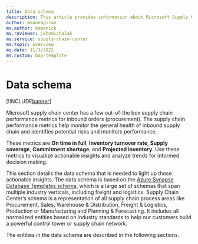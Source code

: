```yaml
---
title: Data schema
description: This article provides information about Microsoft Supply Chain Center's data schema.
author: mkannapiran
ms.author: kamanick
ms.reviewer: johnmichalak
ms.service: supply-chain-center
ms.topic: overview
ms.date: 11/3/2022
ms.custom: bap-template
---
```


# Data schema

[!INCLUDE[banner](../includes/banner.md)]

Microsoft supply chain center has a few out-of-the box supply chain performance metrics for inbound orders (procurement). The supply chain performance metrics help monitor the general health of inbound supply chain and identifies potential risks and monitors performance.

These metrics are **On time in full**, **Inventory turnover rate**, **Supply coverage**, **Commitment shortage**, and **Projected inventory**. Use these metrics to visualize actionable insights and analyze trends for informed decision making. 

This section details the data schema that is needed to light up those actionable insights. The data  schema is based on the [Azure Synapse Database Templates schema](/azure/synapse-analytics/database-designer/overview-database-templates), which is a large set of schemas that span multiple industry verticals, including freight and logistics.  Supply Chain Center’s schema is a representation of all supply chain process areas like Procurement, Sales, Warehouse & Distribution, Freight & Logistics, Production or Manufacturing and Planning & Forecasting. It includes all normalized entities based on industry standards to help our customers build a powerful control tower or supply chain network.     

The entities in the data schema are described in the following sections.
